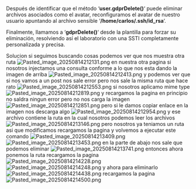 Después de identificar que el método ‘**user.gdprDelete()**‘ puede eliminar archivos asociados como el avatar, reconfiguramos el avatar de nuestro usuario apuntando al archivo sensible ‘**/home/carlos/.ssh/id_rsa**‘.

Finalmente, llamamos a ‘**gdprDelete()**‘ desde la plantilla para forzar su eliminación, resolviendo así el laboratorio con una SSTI completamente personalizada y precisa.

Solucion
si seguimos buscando cosas podemos ver que nos muestra otra ruta
![Pasted_image_20250814212131.png](/Imagenes/Pasted_image_20250814212131.png)
en nuestra otra pagina si nosotros injectamos una consulta conforme a lo que nos esta dando la imagen de arriba
![Pasted_image_20250814212413.png](/Imagenes/Pasted_image_20250814212413.png)
y podemos ver que si nos vamos a un post nos sale error pero nos sale la misma ruta que hace rato
![Pasted_image_20250814212553.png](/Imagenes/Pasted_image_20250814212553.png)
si nosotros aplicamo mime type
![Pasted_image_20250814212819.png](/Imagenes/Pasted_image_20250814212819.png)
y recargamos la pagina en principio no saldra ningun error pero no nos carga la imagen
![Pasted_image_20250814212851.png](/Imagenes/Pasted_image_20250814212851.png)
pero si le damos copiar enlace en la imagen nos descarga algo
![Pasted_image_20250814212954.png](/Imagenes/Pasted_image_20250814212954.png)
y ese archivo contiene la ruta en la cual nosotros podemos leer los archivos
![Pasted_image_20250814213146.png](/Imagenes/Pasted_image_20250814213146.png)
pero nosotros ya teniamos un ruta asi que modificamos recargamos la pagina y volvemos a ejecutar este comando
![Pasted_image_20250814213409.png](/Imagenes/Pasted_image_20250814213409.png)
![Pasted_image_20250814213453.png](/Imagenes/Pasted_image_20250814213453.png)
en la parte de abajo nos sale que podemos eliminar 
![Pasted_image_20250814213741.png](/Imagenes/Pasted_image_20250814213741.png)
entonces ahora ponemos la ruta recargamos la pagina
![Pasted_image_20250814214228.png](/Imagenes/Pasted_image_20250814214228.png)
![Pasted_image_20250814214248.png](/Imagenes/Pasted_image_20250814214248.png)
y ahora para eliminarlo 
![Pasted_image_20250814214438.png](/Imagenes/Pasted_image_20250814214438.png)
recargamos la pagina
![Pasted_image_20250814214500.png](/Imagenes/Pasted_image_20250814214500.png)
